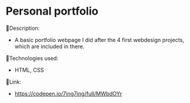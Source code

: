 # Personal portfolio

:page_facing_up:Description:

- A basic portfolio webpage I did after the 4 first webdesign projects, which are included in there.

:wrench:Technologies used:

- HTML, CSS



:link:Link:
- https://codepen.io/7ing7ing/full/MWbdOYr
